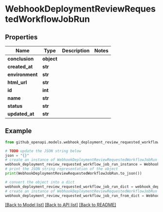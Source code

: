 # WebhookDeploymentReviewRequestedWorkflowJobRun


## Properties

Name | Type | Description | Notes
------------ | ------------- | ------------- | -------------
**conclusion** | **object** |  | 
**created_at** | **str** |  | 
**environment** | **str** |  | 
**html_url** | **str** |  | 
**id** | **int** |  | 
**name** | **str** |  | 
**status** | **str** |  | 
**updated_at** | **str** |  | 

## Example

```python
from github_openapi.models.webhook_deployment_review_requested_workflow_job_run import WebhookDeploymentReviewRequestedWorkflowJobRun

# TODO update the JSON string below
json = "{}"
# create an instance of WebhookDeploymentReviewRequestedWorkflowJobRun from a JSON string
webhook_deployment_review_requested_workflow_job_run_instance = WebhookDeploymentReviewRequestedWorkflowJobRun.from_json(json)
# print the JSON string representation of the object
print(WebhookDeploymentReviewRequestedWorkflowJobRun.to_json())

# convert the object into a dict
webhook_deployment_review_requested_workflow_job_run_dict = webhook_deployment_review_requested_workflow_job_run_instance.to_dict()
# create an instance of WebhookDeploymentReviewRequestedWorkflowJobRun from a dict
webhook_deployment_review_requested_workflow_job_run_from_dict = WebhookDeploymentReviewRequestedWorkflowJobRun.from_dict(webhook_deployment_review_requested_workflow_job_run_dict)
```
[[Back to Model list]](../README.md#documentation-for-models) [[Back to API list]](../README.md#documentation-for-api-endpoints) [[Back to README]](../README.md)


